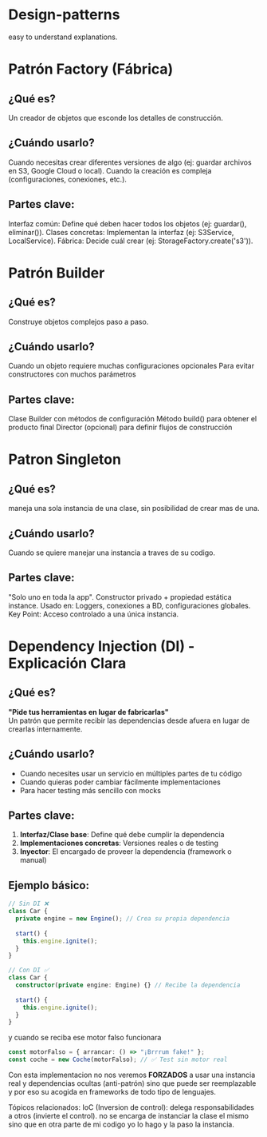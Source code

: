# Design-patterns
easy to understand explanations.


# Patrón Factory (Fábrica)

## ¿Qué es?
Un creador de objetos que esconde los detalles de construcción.

## ¿Cuándo usarlo?

Cuando necesitas crear diferentes versiones de algo (ej: guardar archivos en S3, Google Cloud o local).
Cuando la creación es compleja (configuraciones, conexiones, etc.).
## Partes clave:

Interfaz común: Define qué deben hacer todos los objetos (ej: guardar(), eliminar()).
Clases concretas: Implementan la interfaz (ej: S3Service, LocalService).
Fábrica: Decide cuál crear (ej: StorageFactory.create('s3')).


# Patrón Builder

## ¿Qué es?

Construye objetos complejos paso a paso.

## ¿Cuándo usarlo?

Cuando un objeto requiere muchas configuraciones opcionales
Para evitar constructores con muchos parámetros
## Partes clave:

Clase Builder con métodos de configuración
Método build() para obtener el producto final
Director (opcional) para definir flujos de construcción


# Patron Singleton

## ¿Qué es?

maneja una sola instancia de una clase, sin posibilidad de crear mas de una.

## ¿Cuándo usarlo?

Cuando se quiere manejar una instancia a traves de su codigo.

## Partes clave:
"Solo uno en toda la app".
Constructor privado + propiedad estática instance.
Usado en: Loggers, conexiones a BD, configuraciones globales.
Key Point: Acceso controlado a una única instancia.


# Dependency Injection (DI) - Explicación Clara

## ¿Qué es?
**"Pide tus herramientas en lugar de fabricarlas"**  
Un patrón que permite recibir las dependencias desde afuera en lugar de crearlas internamente.

## ¿Cuándo usarlo?
- Cuando necesites usar un servicio en múltiples partes de tu código
- Cuando quieras poder cambiar fácilmente implementaciones
- Para hacer testing más sencillo con mocks

## Partes clave:
1. **Interfaz/Clase base**: Define qué debe cumplir la dependencia
2. **Implementaciones concretas**: Versiones reales o de testing
3. **Inyector**: El encargado de proveer la dependencia (framework o manual)

## Ejemplo básico:
```typescript
// Sin DI ❌
class Car {
  private engine = new Engine(); // Crea su propia dependencia
  
  start() {
    this.engine.ignite();
  }
}

// Con DI ✅
class Car {
  constructor(private engine: Engine) {} // Recibe la dependencia
  
  start() {
    this.engine.ignite();
  }
}
```
y cuando se reciba ese motor falso funcionara

```typescript
const motorFalso = { arrancar: () => "¡Brrrum fake!" };
const coche = new Coche(motorFalso); // ✅ Test sin motor real
```

Con esta implementacion no nos veremos **FORZADOS** a usar una instancia real y dependencias ocultas (anti-patrón) sino que puede ser reemplazable y por eso su acogida en frameworks de todo tipo de lenguajes.

Tópicos relacionados: IoC (Inversion de control): delega responsabilidades a otros (invierte el control). no se encarga de instanciar la clase el mismo sino que en otra parte de mi codigo yo lo hago y la paso la instancia.
